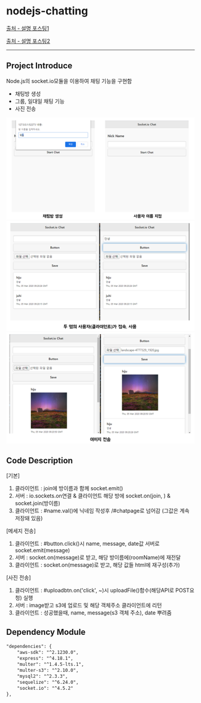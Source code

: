 # nodejs-chatting

[출처 - 설명 포스팅1 ](https://juhi.tistory.com/8)

[출처 - 설명 포스팅2 ](https://juhi.tistory.com/9)

---

## Project Introduce

Node.js의 socket.io모듈을 이용하여 채팅 기능을 구현함

-   채팅방 생성
-   그룹, 일대일 채팅 기능
-   사진 전송

![p1](./readme/p1.PNG)
![p2](./readme/p2.PNG)
![p3](./readme/p3.PNG)

## Code Description

[기본]

1. 클라이언트 : join에 방이름과 함께 socket.emit()
2. 서버 : io.sockets.on연결 & 클라이언트 해당 방에 socket.on(join, ) & socket.join(방이름)
3. 클라이언트 : #name.val()에 닉네임 작성후 /#chatpage로 넘어감 (그값은 계속 저장돼 있음)

[메세지 전송]

1. 클라이언트 : #button.click()시 name, message, date값 서버로 socket.emit(message)
2. 서버 : socket.on(message)로 받고, 해당 방이름에(roomName)에 재전달
3. 클라이언트 : socket.on(message)로 받고, 해당 값들 html에 재구성(추가)

[사진 전송]

1. 클라이언트 : #uploadbtn.on('click', ~)시 uploadFile()함수(해당API로 POST요청) 실행
2. 서버 : image받고 s3에 업로드 및 해당 객체주소 클라이언트에 리턴
3. 클라이언트 : 성공했을때, name, message(s3 객체 주소), date 뿌려줌

## Dependency Module

```
"dependencies": {
    "aws-sdk": "^2.1230.0",
    "express": "^4.18.1",
    "multer": "^1.4.5-lts.1",
    "multer-s3": "^2.10.0",
    "mysql2": "^2.3.3",
    "sequelize": "^6.24.0",
    "socket.io": "^4.5.2"
},
```
